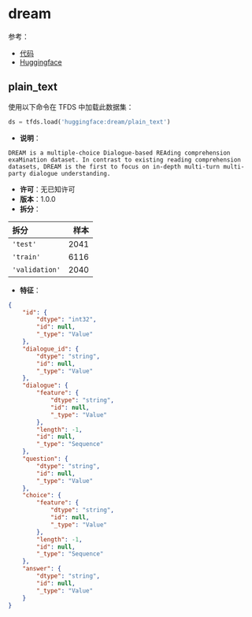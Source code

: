 # dream

参考：

- [代码](https://github.com/huggingface/datasets/blob/master/datasets/dream)
- [Huggingface](https://huggingface.co/datasets/dream)

## plain_text

使用以下命令在 TFDS 中加载此数据集：

```python
ds = tfds.load('huggingface:dream/plain_text')
```

- **说明**：

```
DREAM is a multiple-choice Dialogue-based REAding comprehension exaMination dataset. In contrast to existing reading comprehension datasets, DREAM is the first to focus on in-depth multi-turn multi-party dialogue understanding.
```

- **许可**：无已知许可
- **版本**：1.0.0
- **拆分**：

拆分 | 样本
:-- | --:
`'test'` | 2041
`'train'` | 6116
`'validation'` | 2040

- **特征**：

```json
{
    "id": {
        "dtype": "int32",
        "id": null,
        "_type": "Value"
    },
    "dialogue_id": {
        "dtype": "string",
        "id": null,
        "_type": "Value"
    },
    "dialogue": {
        "feature": {
            "dtype": "string",
            "id": null,
            "_type": "Value"
        },
        "length": -1,
        "id": null,
        "_type": "Sequence"
    },
    "question": {
        "dtype": "string",
        "id": null,
        "_type": "Value"
    },
    "choice": {
        "feature": {
            "dtype": "string",
            "id": null,
            "_type": "Value"
        },
        "length": -1,
        "id": null,
        "_type": "Sequence"
    },
    "answer": {
        "dtype": "string",
        "id": null,
        "_type": "Value"
    }
}
```
